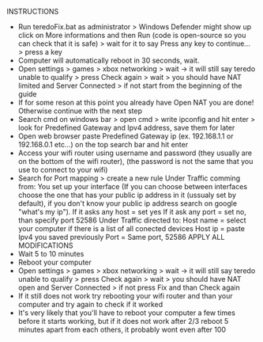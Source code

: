 INSTRUCTIONS

- Run teredoFix.bat as administrator > Windows Defender might show up click on More informations and then Run (code is open-source so you can check that it is safe) > wait for it to say Press any key to continue... > press a key
- Computer will automatically reboot in 30 seconds, wait.
- Open settings > games > xbox networking > wait -> it will still say teredo unable to qualify > 
press Check again > wait > you should have NAT limited and Server Connected > if not start from the beginning of the guide
- If for some reson at this point you already have Open NAT you are done! Otherwise continue with the next step
- Search cmd on windows bar > open cmd > write ipconfig and hit enter > look for Predefined Gateway and Ipv4 address, save them for later
- Open web browser paste Predefined Gateway ip (ex. 192.168.1.1 or 192.168.0.1 etc...) on the top search bar and hit enter
- Access your wifi router using username and password (they usually are on the bottom of the wifi router), (the password is not the same that you use to connect to your wifi)
- Search for Port mapping > create a new rule
                            Under Traffic comming from:
                                  You set up your interface (If you can choose between interfaces choose the one that has your public ip address in it (ussualy set by                                     default), if you don't know your public ip address search on google "what's my ip").
                                  If it asks any host = set yes
                                  If it ask any port = set no, than specify port 52586
                            Under Traffic directed to:
                                  Host name = select your computer if there is a list of all conected devices
                                  Host ip = paste Ipv4 you saved previously
                                  Port = Same port, 52586
                            APPLY ALL MODIFICATIONS
- Wait 5 to 10 minutes
- Reboot your computer
- Open settings > games > xbox networking > wait -> it will still say teredo unable to qualify > 
press Check again > wait > you should have NAT open and Server Connected > if not press Fix and than Check again
- If it still does not work try rebooting your wifi router and than your computer and try again to check if it worked
- It's very likely that you'll have to reboot your computer a few times before it starts working, but if it does not work after 2/3 reboot 5 minutes apart from each others, it probably wont even after 100
